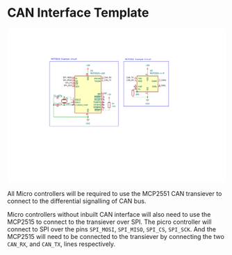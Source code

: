 # CAN Interface Template

![CAN Interface Schematic](CanInterfaceTemplate.svg)

All Micro controllers will be required to use the MCP2551 CAN transiever to connect to the differential signalling of CAN bus.

Micro controllers without inbuilt CAN interface will also need to use the MCP2515 to connect to the transiever over SPI. The picro controller will connect to SPI over the pins `SPI_MOSI`, `SPI_MISO`, `SPI_CS`, `SPI_SCK`. And the MCP2515 will need to be connected to the transiever by connecting the two `CAN_RX`, and `CAN_TX`, lines respectively.
